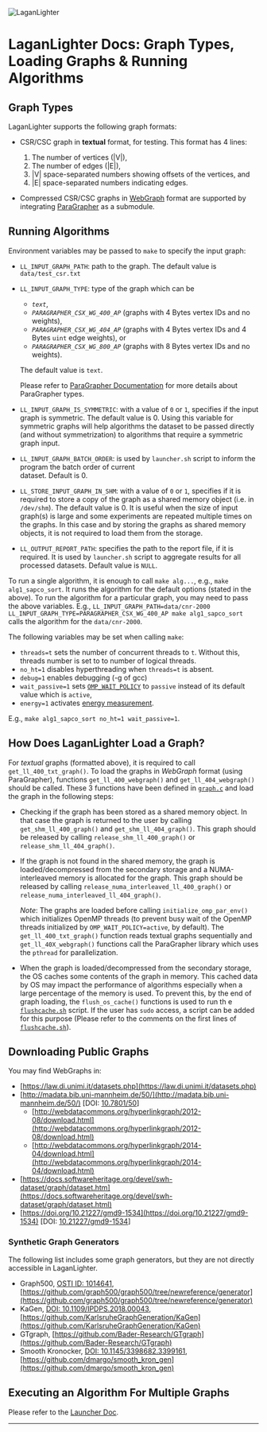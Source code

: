 ![LaganLighter](https://hpgp.net/LaganLighter/headers/header-trees.jpg) 

#  LaganLighter Docs: Graph Types, Loading Graphs & Running Algorithms

## Graph Types

LaganLighter supports the following graph formats:

 - CSR/CSC graph in **textual** format, for testing. This format has 4 lines: 
 	1. The number of vertices (|V|), 
 	2. The number of edges (|E|), 
 	3. |V| space-separated numbers showing offsets of the vertices, and 
 	4. |E| space-separated numbers indicating edges.
 
 - Compressed CSR/CSC graphs in [WebGraph](https://webgraph.di.unimi.it/) format are supported by 
 integrating [ParaGrapher](https://github.com/MohsenKoohi/ParaGrapher) as a submodule.

## Running Algorithms

Environment variables may be passed to `make` to specify the input graph:

  - `LL_INPUT_GRAPH_PATH`: path to the graph. The default value is `data/test_csr.txt`

  - `LL_INPUT_GRAPH_TYPE`: type of the graph which can be
    - *`text`*, 
    - *`PARAGRAPHER_CSX_WG_400_AP`* (graphs with 4 Bytes vertex IDs and no weights), 
    - *`PARAGRAPHER_CSX_WG_404_AP`* (graphs with 4 Bytes vertex IDs and 4 Bytes `uint` edge weights), or 
    - *`PARAGRAPHER_CSX_WG_800_AP`* (graphs with 8 Bytes vertex IDs and no weights).
      
    The default value is `text`.
    
    Please refer to [ParaGrapher Documentation](https://github.com/MohsenKoohi/ParaGrapher/wiki/API-Documentation)
  for more details about ParaGrapher types.

  - `LL_INPUT_GRAPH_IS_SYMMETRIC`: with a value of `0` or `1`, specifies if the 
  input graph is symmetric. The default value is 0.
  Using this variable for symmetric graphs will help algorithms the dataset to be passed directly (and without symmetrization) 
  to algorithms that require a symmetric graph input.

  - `LL_INPUT_GRAPH_BATCH_ORDER`: is used by `launcher.sh` script to inform the program the batch order of current  
  dataset. Default is 0.

  - `LL_STORE_INPUT_GRAPH_IN_SHM`: with a value of `0` or `1`, specifies if it is required 
  to store a copy of the graph as a shared memory object (i.e. in `/dev/shm`). 
  The default value is 0. It is useful when the size of input graph(s) is large and some 
  experiments are repeated multiple times on the graphs. In this case and by storing the graphs as shared memory objects,
  it is not required to load them from the storage.

  - `LL_OUTPUT_REPORT_PATH`: specifies the path to the report file, if it is required. It is used by `launcher.sh` script
  to aggregate results for all processed datasets. Default value is `NULL`.

To run a single algorithm, it is enough to call `make alg...`, e.g., `make alg1_sapco_sort`. 
It runs the algorithm for the default options (stated in the above). To run the algorithm for a particular graph,
you may need to pass the above variables. 
E.g., `LL_INPUT_GRAPH_PATH=data/cnr-2000 LL_INPUT_GRAPH_TYPE=PARAGRAPHER_CSX_WG_400_AP make alg1_sapco_sort` calls the algorithm
for the `data/cnr-2000`. 

The following variables may be set when calling `make`:
  - `threads=t` sets the number of concurrent threads to `t`. Without this, threads number is set to to number of logical threads.
  - `no_ht=1` disables hyperthreading when `threads=t` is absent. 
  - `debug=1` enables debugging (-g of gcc)
  - `wait_passive=1` sets [`OMP_WAIT_POLICY`](https://www.openmp.org/spec-html/5.0/openmpse55.html) 
  to `passive` instead of its default value which is `active`,
  - `energy=1` activates [energy measurement](0.4-energy.md).
  
E.g., `make alg1_sapco_sort no_ht=1 wait_passive=1`.

## How Does LaganLighter Load a Graph?

For *textual* graphs (formatted above), it is required to call `get_ll_400_txt_graph()`. 
To load the graphs in *WebGraph* format (using ParaGrapher), functions `get_ll_400_webgraph()`
and `get_ll_404_webgraph()` should be called. These 3 functions have been defined in [`graph.c`](../graph.c) and
load the graph in the following steps:

  - Checking if the graph has been stored as a shared memory object. In that case the graph is returned to the user
  by calling `get_shm_ll_400_graph()` and `get_shm_ll_404_graph()`. This graph should be released by calling 
  `release_shm_ll_400_graph()` or `release_shm_ll_404_graph()`.
	
  - If the graph is not found in the shared memory, the graph is loaded/decompressed from the secondary storage and
  a NUMA-interleaved memory is allocated for the graph. This graph should be released by calling
  `release_numa_interleaved_ll_400_graph()` or `release_numa_interleaved_ll_404_graph()`. 

    *Note*: The graphs are loaded before calling `initialize_omp_par_env()` which initializes OpenMP threads
    (to prevent busy wait of the OpenMP threads initialized by `OMP_WAIT_POLICY=active`, by default). 
    The `get_ll_400_txt_graph()` function reads textual graphs sequentially and `get_ll_40X_webgraph()` functions
    call the ParaGrapher library which uses the `pthread` for parallelization.

  - When the graph is loaded/decompressed from the secondary storage, the OS caches some contents of the graph
  in memory. This cached data by OS may impact the performance of algorithms especially when a large percentage of the
  memory is used. To prevent this, by the end of graph loading, the `flush_os_cache()` functions is used to run th e
  [`flushcache.sh`](../flushcache.sh) script.
  If the user has `sudo` access, a script can be added for this purpose (Please refer 
  to the comments on the first lines of [`flushcache.sh`](../flushcache.sh)).

## Downloading Public Graphs

You may find WebGraphs in:

  - [https://law.di.unimi.it/datasets.php](https://law.di.unimi.it/datasets.php)
  - [http://madata.bib.uni-mannheim.de/50/](http://madata.bib.uni-mannheim.de/50/) \[DOI: [10.7801/50](https://doi.org/10.7801/50)\]
    - [http://webdatacommons.org/hyperlinkgraph/2012-08/download.html](http://webdatacommons.org/hyperlinkgraph/2012-08/download.html)
    - [http://webdatacommons.org/hyperlinkgraph/2014-04/download.html](http://webdatacommons.org/hyperlinkgraph/2014-04/download.html)
  - [https://docs.softwareheritage.org/devel/swh-dataset/graph/dataset.htm](https://docs.softwareheritage.org/devel/swh-dataset/graph/dataset.html)
  - [https://doi.org/10.21227/gmd9-1534](https://doi.org/10.21227/gmd9-1534) \[DOI: [10.21227/gmd9-1534](https://doi.org/10.21227/gmd9-1534)\]

### Synthetic Graph Generators 

The following list includes some graph generators, but they are not directly accessible in LaganLighter.

* Graph500, [OSTI ID: 1014641](https://www.osti.gov/biblio/1014641), [https://github.com/graph500/graph500/tree/newreference/generator](https://github.com/graph500/graph500/tree/newreference/generator)
* KaGen, [DOI: 10.1109/IPDPS.2018.00043](https://doi.org/10.1109/IPDPS.2018.00043), [https://github.com/KarlsruheGraphGeneration/KaGen](https://github.com/KarlsruheGraphGeneration/KaGen)
* GTgraph, [https://github.com/Bader-Research/GTgraph](https://github.com/Bader-Research/GTgraph)
* Smooth Kronocker, [DOI: 10.1145/3398682.3399161](https://doi.org/10.1145/3398682.3399161), [https://github.com/dmargo/smooth_kron_gen](https://github.com/dmargo/smooth_kron_gen)


## Executing an Algorithm For Multiple Graphs

Please refer to the [Launcher Doc](0.3-launcher.md).

--------------------
